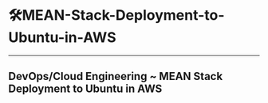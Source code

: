 # 🛠️**MEAN-Stack-Deployment-to-Ubuntu-in-AWS**
---
DevOps/Cloud Engineering ~ MEAN Stack Deployment to Ubuntu in AWS
---
